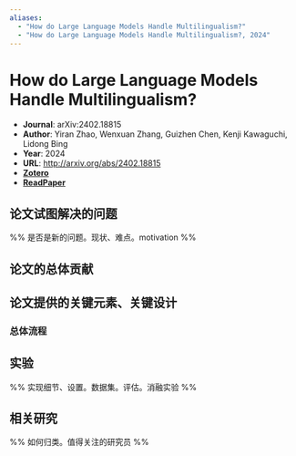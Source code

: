 ```yaml
---
aliases:
  - "How do Large Language Models Handle Multilingualism?"
  - "How do Large Language Models Handle Multilingualism?, 2024"
---
```

# How do Large Language Models Handle Multilingualism?

- **Journal**: arXiv:2402.18815
- **Author**: Yiran Zhao, Wenxuan Zhang, Guizhen Chen, Kenji Kawaguchi, Lidong Bing
- **Year**: 2024
- **URL**: http://arxiv.org/abs/2402.18815
- [**Zotero**](zotero://select/items/@2024HowLargeLanguageZhao)
- [**ReadPaper**](https://readpaper.com/pdf-annotate/note?pdfId=2343459865676571392&noteId=2403046326503369984)

## 论文试图解决的问题

%% 是否是新的问题。现状、难点。motivation %%

## 论文的总体贡献

## 论文提供的关键元素、关键设计

### 总体流程

## 实验

%% 实现细节、设置。数据集。评估。消融实验 %%

## 相关研究

%% 如何归类。值得关注的研究员 %%
